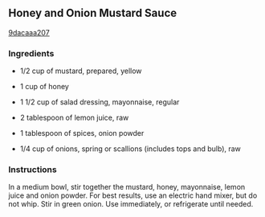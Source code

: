 ## Honey and Onion Mustard Sauce

[9dacaaa207](http://allrecipes.com/recipe/honey-and-onion-mustard-sauce/)

### Ingredients

 - 1/2 cup of mustard, prepared, yellow

 - 1 cup of honey

 - 1 1/2 cup of salad dressing, mayonnaise, regular

 - 2 tablespoon of lemon juice, raw

 - 1 tablespoon of spices, onion powder

 - 1/4 cup of onions, spring or scallions (includes tops and bulb), raw

### Instructions

In a medium bowl, stir together the mustard, honey, mayonnaise, lemon juice and onion powder. For best results, use an electric hand mixer, but do not whip. Stir in green onion. Use immediately, or refrigerate until needed.